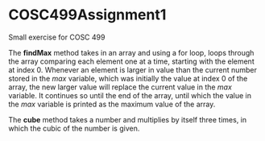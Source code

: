 # COSC499Assignment1
Small exercise for COSC 499

The **findMax** method takes in an array and using a for loop, loops through the array comparing each element one at a time, starting with the element at index 0. Whenever an element is larger in value than the current number stored in the *max* variable, which was initially the value at index 0 of the array, the new larger value will replace the current value in the *max* variable. It continues so until the end of the array, until which the value in the *max* variable is printed as the maximum value of the array.

The **cube** method takes a number and multiplies by itself three times, in which the cubic of the number is given.